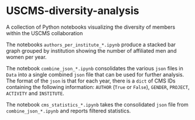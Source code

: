 # USCMS-diversity-analysis
A collection of Python notebooks visualizing the diversity of members within the USCMS collaboration

The notebooks `authors_per_institute_*.ipynb` produce a stacked bar graph grouped by institution showing the number of affiliated men and women per year.  

The notebook `combine_json_*.ipynb` consolidates the various `json` files in `Data` into a single combined `json` file that can be used for further analysis.  The format of the `json` is that for each year, there is a `dict` of CMS IDs containing the following information: `AUTHOR` (`True` or `False`), `GENDER`, `PROJECT`, `ACTIVITY` and `INSTITUTE`. 

The notebook `cms_statistics_*.ipynb` takes the consolidated `json` file from `combine_json_*.ipynb` and reports filtered statistics.
